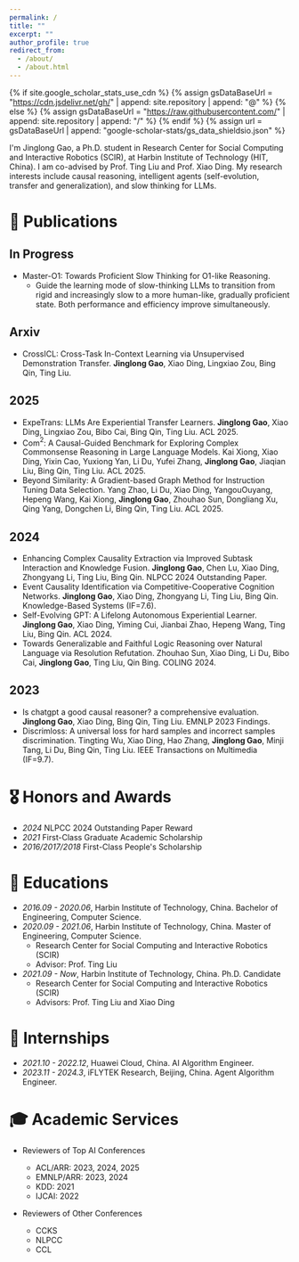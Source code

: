 ```yaml
---
permalink: /
title: ""
excerpt: ""
author_profile: true
redirect_from: 
  - /about/
  - /about.html
---
```


{% if site.google_scholar_stats_use_cdn %}
{% assign gsDataBaseUrl = "https://cdn.jsdelivr.net/gh/" | append: site.repository | append: "@" %}
{% else %}
{% assign gsDataBaseUrl = "https://raw.githubusercontent.com/" | append: site.repository | append: "/" %}
{% endif %}
{% assign url = gsDataBaseUrl | append: "google-scholar-stats/gs_data_shieldsio.json" %}

<span class='anchor' id='about-me'></span>

I'm Jinglong Gao, a Ph.D. student in Research Center for Social Computing and Interactive Robotics (SCIR), at Harbin Institute of Technology (HIT, China). I am co-advised by Prof. Ting Liu and Prof. Xiao Ding. My research interests include causal reasoning, intelligent agents (self-evolution, transfer and generalization), and slow thinking for LLMs.


<!-- # 🔥 News
- *2025.05*: &nbsp;🎉🎉 Three papers are accepted by ACL 2025 MAIN conference.
- *2024.09*: &nbsp;🎉🎉 One paper is accepted by NLPCC 2024 Outstanding Paper.
- *2024.06*: &nbsp;🎉🎉 One paper is accepted by Knowledge-Based Systems 2024.
- *2024.03*: &nbsp;🎉🎉 One paper is accepted by ACL 2024 MAIN conference. -->


# 📝 Publications 
## In Progress
- Master-O1: Towards Proficient Slow Thinking for O1-like Reasoning.
  - Guide the learning mode of slow-thinking LLMs to transition from rigid and increasingly slow to a more human-like, gradually proficient state. Both performance and efficiency improve simultaneously.

## Arxiv
- CrossICL: Cross-Task In-Context Learning via Unsupervised Demonstration Transfer. **Jinglong Gao**, Xiao Ding, Lingxiao Zou, Bing Qin, Ting Liu.

## 2025
- ExpeTrans: LLMs Are Experiential Transfer Learners. **Jinglong Gao**, Xiao Ding, Lingxiao Zou, Bibo Cai, Bing Qin, Ting Liu. ACL 2025.
- Com$^2$: A Causal-Guided Benchmark for Exploring Complex Commonsense Reasoning in Large Language Models. Kai Xiong, Xiao Ding, Yixin Cao, Yuxiong Yan, Li Du, Yufei Zhang, **Jinglong Gao**, Jiaqian Liu, Bing Qin, Ting Liu. ACL 2025.
- Beyond Similarity: A Gradient-based Graph Method for Instruction Tuning Data Selection. Yang Zhao, Li Du, Xiao Ding, YangouOuyang, Hepeng Wang, Kai Xiong, **Jinglong Gao**, Zhouhao Sun, Dongliang Xu, Qing Yang, Dongchen Li, Bing Qin, Ting Liu. ACL 2025.

## 2024
- Enhancing Complex Causality Extraction via Improved Subtask Interaction and Knowledge Fusion. **Jinglong Gao**, Chen Lu, Xiao Ding, Zhongyang Li, Ting Liu, Bing Qin. NLPCC 2024 Outstanding Paper.
- Event Causality Identification via Competitive-Cooperative Cognition Networks. **Jinglong Gao**, Xiao Ding, Zhongyang Li, Ting Liu, Bing Qin. Knowledge-Based Systems (IF=7.6).
- Self-Evolving GPT: A Lifelong Autonomous Experiential Learner. **Jinglong Gao**, Xiao Ding, Yiming Cui, Jianbai Zhao, Hepeng Wang, Ting Liu, Bing Qin. ACL 2024.
- Towards Generalizable and Faithful Logic Reasoning over Natural Language via Resolution Refutation. Zhouhao Sun, Xiao Ding, Li Du, Bibo Cai, **Jinglong Gao**, Ting Liu, Qin Bing. COLING 2024.

## 2023

- Is chatgpt a good causal reasoner? a comprehensive evaluation. **Jinglong Gao**, Xiao Ding, Bing Qin, Ting Liu. EMNLP 2023 Findings.
- Discrimloss: A universal loss for hard samples and incorrect samples discrimination. Tingting Wu, Xiao Ding, Hao Zhang, **Jinglong Gao**, Minji Tang, Li Du, Bing Qin, Ting Liu. IEEE Transactions on Multimedia (IF=9.7).


# 🎖 Honors and Awards
- *2024* NLPCC 2024 Outstanding Paper Reward
- *2021* First-Class Graduate Academic Scholarship
- *2016/2017/2018* First-Class People's Scholarship

# 📖 Educations
- *2016.09 - 2020.06*, Harbin Institute of Technology, China. Bachelor of Engineering, Computer Science.
- *2020.09 - 2021.06*, Harbin Institute of Technology, China. Master of Engineering, Computer Science.
  - Research Center for Social Computing and Interactive Robotics (SCIR)
  - Advisor: Prof. Ting Liu
- *2021.09 - Now*, Harbin Institute of Technology, China. Ph.D. Candidate
  - Research Center for Social Computing and Interactive Robotics (SCIR)
  - Advisors: Prof. Ting Liu and Xiao Ding

# 💼 Internships
- *2021.10 - 2022.12*, Huawei Cloud, China. AI Algorithm Engineer.
- *2023.11 - 2024.3*, iFLYTEK Research, Beijing, China. Agent Algorithm Engineer.

# 🎓 Academic Services
- Reviewers of Top AI Conferences
  - ACL/ARR: 2023, 2024, 2025
  - EMNLP/ARR: 2023, 2024
  - KDD: 2021
  - IJCAI: 2022

- Reviewers of Other Conferences
  - CCKS
  - NLPCC
  - CCL
